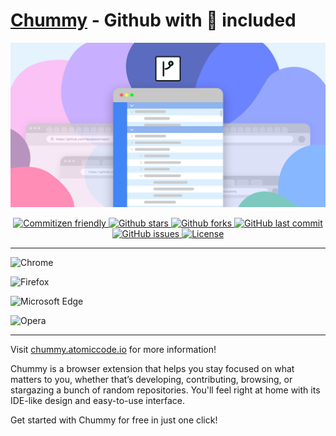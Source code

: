 # [Chummy](https://www.chummy.atomiccode.io) - Github with 🔋 included

![splash](extension/public/social/social1200_628.png)

<p align="center">
  <a href="http://commitizen.github.io/cz-cli/">  
    <img alt="Commitizen friendly" src="https://img.shields.io/badge/commitizen-friendly-brightgreen.svg?style=flat-square" />
  </a>
  <a href="">  
    <img alt="Github stars" src="https://img.shields.io/github/stars/AtomicCodeLabs/chummy?style=flat-square" />
  </a>
  <a href="">
    <img alt="Github forks" src="https://img.shields.io/github/forks/AtomicCodeLabs/chummy?style=flat-square" />
  </a>
  <a href="">
    <img alt="GitHub last commit" src="https://img.shields.io/github/last-commit/AtomicCodeLabs/chummy?style=flat-square" />
  </a>
  <a href="">
    <img alt="GitHub issues" src="https://img.shields.io/github/issues/AtomicCodeLabs/chummy?style=flat-square" />
  </a>
  <a href="">
    <img alt="License" src="https://img.shields.io/github/license/AtomicCodeLabs/chummy?style=flat-square" />
  </a>
</p>

---

![Chrome](https://img.shields.io/badge/download-chrome-4C8BF5?style=for-the-badge&logo=google-chrome)

![Firefox](https://img.shields.io/badge/download-firefox-ff9400?style=for-the-badge&logo=firefox)

![Microsoft Edge](https://img.shields.io/badge/download-edge-3277BC?style=for-the-badge&logo=microsoft-edge)

![Opera](https://img.shields.io/badge/download-opera-FF1B2D?style=for-the-badge&logo=opera)

---

Visit [chummy.atomiccode.io](https://www.chummy.atomiccode.io) for more information!

Chummy is a browser extension that helps you stay focused on what matters to you, whether that’s developing, contributing, browsing, or stargazing a bunch of random repositories. You'll feel right at home with its IDE-like design and easy-to-use interface.

Get started with Chummy for free in just one click!
